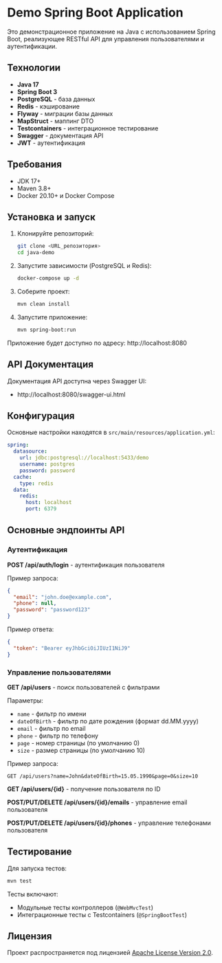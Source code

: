 # Demo Spring Boot Application

Это демонстрационное приложение на Java с использованием Spring Boot, реализующее RESTful API для управления пользователями и аутентификации.

## Технологии

- **Java 17**
- **Spring Boot 3**
- **PostgreSQL** - база данных
- **Redis** - кэширование
- **Flyway** - миграции базы данных
- **MapStruct** - маппинг DTO
- **Testcontainers** - интеграционное тестирование
- **Swagger** - документация API
- **JWT** - аутентификация

## Требования

- JDK 17+
- Maven 3.8+
- Docker 20.10+ и Docker Compose

## Установка и запуск

1. Клонируйте репозиторий:
   ```bash
   git clone <URL_репозитория>
   cd java-demo
   ```

2. Запустите зависимости (PostgreSQL и Redis):
   ```bash
   docker-compose up -d
   ```

3. Соберите проект:
   ```bash
   mvn clean install
   ```

4. Запустите приложение:
   ```bash
   mvn spring-boot:run
   ```

Приложение будет доступно по адресу: http://localhost:8080

## API Документация

Документация API доступна через Swagger UI:
- http://localhost:8080/swagger-ui.html

## Конфигурация

Основные настройки находятся в `src/main/resources/application.yml`:

```yaml
spring:
  datasource:
    url: jdbc:postgresql://localhost:5433/demo
    username: postgres
    password: password
  cache:
    type: redis
  data:
    redis:
      host: localhost
      port: 6379
```

## Основные эндпоинты API

### Аутентификация

**POST /api/auth/login** - аутентификация пользователя

Пример запроса:
```json
{
  "email": "john.doe@example.com",
  "phone": null,
  "password": "password123"
}
```

Пример ответа:
```json
{
  "token": "Bearer eyJhbGciOiJIUzI1NiJ9"
}
```

### Управление пользователями

**GET /api/users** - поиск пользователей с фильтрами

Параметры:
- `name` - фильтр по имени
- `dateOfBirth` - фильтр по дате рождения (формат dd.MM.yyyy)
- `email` - фильтр по email
- `phone` - фильтр по телефону
- `page` - номер страницы (по умолчанию 0)
- `size` - размер страницы (по умолчанию 10)

Пример запроса:
```
GET /api/users?name=John&dateOfBirth=15.05.1990&page=0&size=10
```

**GET /api/users/{id}** - получение пользователя по ID

**POST/PUT/DELETE /api/users/{id}/emails** - управление email пользователя

**POST/PUT/DELETE /api/users/{id}/phones** - управление телефонами пользователя

## Тестирование

Для запуска тестов:
```bash
mvn test
```

Тесты включают:
- Модульные тесты контроллеров (`@WebMvcTest`)
- Интеграционные тесты с Testcontainers (`@SpringBootTest`)

## Лицензия

Проект распространяется под лицензией [Apache License Version 2.0](LICENSE).